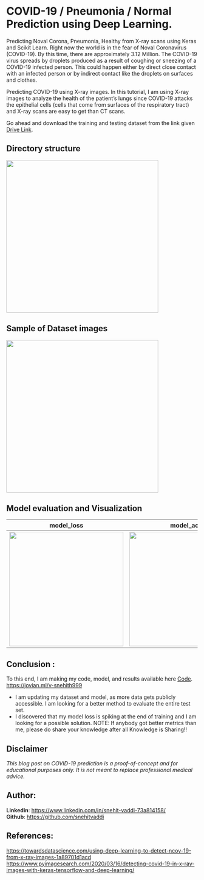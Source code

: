 # COVID-19 / Pneumonia / Normal Prediction using Deep Learning.

Predicting Noval Corona, Pneumonia, Healthy from X-ray scans using Keras and Scikit Learn.
Right now the world is in the fear of Noval Coronavirus (COVID-19). By this time, there are approximately 3.12 Million. The COVID-19  virus spreads by droplets produced as a result of coughing or sneezing of a COVID-19 infected person. This could happen either by direct close contact with an infected person or by indirect contact like the droplets on surfaces and clothes.

Predicting COVID-19 using X-ray images.
In this tutorial, I am using X-ray images to analyze the health of the patient’s lungs since COVID-19 attacks the epithelial cells (cells that come from surfaces of the respiratory tract) and X-ray scans are easy to get than CT scans. <br>

Go ahead and download the training and testing dataset from the link given [Drive Link](https://drive.google.com/open?id=1wwXhV2pNJjGdC4dsMz3NQxfhojthUbeB).
## Directory structure 
<img src="https://github.com/snehitvaddi/NovelCorona-Pneumonia-Healthy-Prediction/blob/master/dataset/dir.PNG" width="400">

## Sample of Dataset images
<img src="https://github.com/snehitvaddi/NovelCorona-Pneumonia-Healthy-Prediction/blob/master/dataset/a2.png" width="400">

## Model evaluation and Visualization

|   model_loss      |   model_acc      |
  |------------|-------------|
  | <img src="https://github.com/snehitvaddi/NovelCorona-Pneumonia-Healthy-Prediction/blob/master/dataset/model_loss.png" width="300"> | <img src="https://github.com/snehitvaddi/NovelCorona-Pneumonia-Healthy-Prediction/blob/master/dataset/model_acc.png" width="300"> |
  
## Conclusion : 
To this end, I am making my code, model, and results available here [Code](https://jovian.ml/v-snehith999/corona-pneumonia-normal-keras).
https://jovian.ml/v-snehith999<br>
* I am updating my dataset and model, as more data gets publicly accessible. I am looking for a better method to evaluate the entire test set. <br>
* I discovered that my model loss is spiking at the end of training and I am looking for a possible solution.
NOTE: If anybody got better metrics than me, please do share your knowledge after all Knowledge is Sharing!!

## Disclaimer
<i>This blog post on COVID-19 prediction is a proof-of-concept and for educational purposes only. It is not meant to replace professional medical advice.</i>

## Author:
<b>Linkedin</b>: https://www.linkedin.com/in/snehit-vaddi-73a814158/ <br>
<b>Github</b>: https://github.com/snehitvaddi

## References: 
https://towardsdatascience.com/using-deep-learning-to-detect-ncov-19-from-x-ray-images-1a89701d1acd
https://www.pyimagesearch.com/2020/03/16/detecting-covid-19-in-x-ray-images-with-keras-tensorflow-and-deep-learning/

